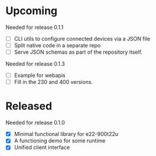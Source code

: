 # Upcoming

Needed for release 0.1.1

- [ ] CLI utils to configure connected devices via a JSON file
- [ ] Split native code in a separate repo
- [ ] Serve JSON schemas as part of the repository itself.

Needed for release 0.1.3

- [ ] Example for webapis
- [ ] Fill in the 230 and 400 versions.

# Released

Needed for release 0.1.0

- [x] Minimal functional library for e22-900t22u
- [x] A functioning demo for some runtime
- [x] Unified client interface
